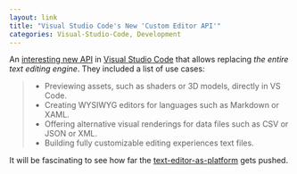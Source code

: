 ```yaml
---
layout: link
title: "Visual Studio Code's New 'Custom Editor API'"
categories: Visual-Studio-Code, Development
---
```


An [interesting new API](https://code.visualstudio.com/api/extension-guides/custom-editors) in [Visual Studio Code](https://code.visualstudio.com/) that allows replacing *the entire text editing engine*. They included a list of use cases:

> - Previewing assets, such as shaders or 3D models, directly in VS Code.
> - Creating WYSIWYG editors for languages such as Markdown or XAML.
> - Offering alternative visual renderings for data files such as CSV or JSON or XML.
> - Building fully customizable editing experiences text files.

It will be fascinating to see how far the [text-editor-as-platform](https://twitter.com/robenkleene/status/1228353731663671297) gets pushed.

